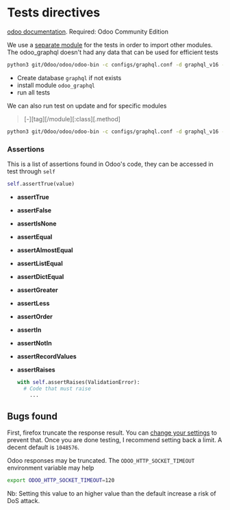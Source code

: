 # Tests directives

[odoo documentation](https://www.odoo.com/documentation/16.0/fr/developer/reference/backend/testing.html).
Required: Odoo Community Edition

We use a [separate module](https://github.com/odoo/odoo/issues/40188) for the tests in order to import other modules.
The odoo_graphql doesn't had any data that can be used for efficient tests



```bash
python3 git/Odoo/odoo/odoo-bin -c configs/graphql.conf -d graphql_v16 --test-enable --test-tags /odoo_graphql_test -i odoo_graphql_test --stop-after-init
```

* Create database `graphql` if not exists
* install module `odoo_graphql`
* run all tests



We can also run test on update and for specific modules

> \[-]\[tag]\[/module]\[:class]\[.method]

```bash
python3 git/Odoo/odoo/odoo-bin -c configs/graphql.conf -d graphql_v16 --test-enable --test-tags /odoo_graphql_test -u odoo_graphql_test --stop-after-init
```





### Assertions

This is a list of assertions found in Odoo's code, they can be accessed in test through `self`

```python
self.assertTrue(value)
```

* **assertTrue**

* **assertFalse**

* **assertIsNone**

* **assertEqual**

* **assertAlmostEqual**

* **assertListEqual**

* **assertDictEqual**

* **assertGreater**

* **assertLess**

* **assertOrder**

* **assertIn**

* **assertNotIn**

* **assertRecordValues**

* **assertRaises**

  ```python
  with self.assertRaises(ValidationError):
  	# Code that must raise
      ...
  ```

  

## Bugs found

First, firefox truncate the response result. You can [change your settings](https://stackoverflow.com/questions/51687462/firefox-developer-tools-truncates-long-network-response-chrome-does-not-show) to prevent that.
Once you are done testing, I recommend setting back a limit. A decent default is `1048576`.



Odoo responses may be truncated. The `ODOO_HTTP_SOCKET_TIMEOUT` environment variable may help

```bash
export ODOO_HTTP_SOCKET_TIMEOUT=120
```

Nb: Setting this value to an higher value than the default increase a risk of DoS attack.

